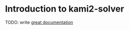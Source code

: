 # Introduction to kami2-solver

TODO: write [great documentation](http://jacobian.org/writing/what-to-write/)
